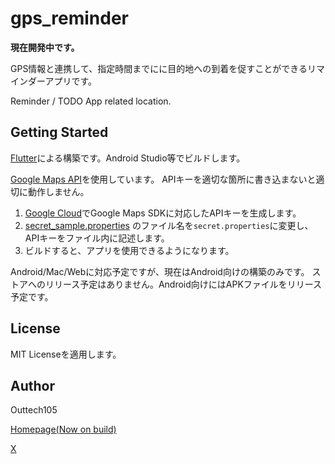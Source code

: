 # gps_reminder

**現在開発中です。**

GPS情報と連携して、指定時間までにに目的地への到着を促すことができるリマインダーアプリです。

Reminder / TODO App related location.

## Getting Started

[Flutter](https://flutter.dev)による構築です。Android Studio等でビルドします。

[Google Maps API](https://developers.google.com/maps)を使用しています。
APIキーを適切な箇所に書き込まないと適切に動作しません。

1. [Google Cloud](https://cloud.google.com)でGoogle Maps SDKに対応したAPIキーを生成します。
2. [secret_sample.properties](/android/secret_sample.properties)
   のファイル名を`secret.properties`に変更し、APIキーをファイル内に記述します。
3. ビルドすると、アプリを使用できるようになります。

Android/Mac/Webに対応予定ですが、現在はAndroid向けの構築のみです。
ストアへのリリース予定はありません。Android向けにはAPKファイルをリリース予定です。

## License

MIT Licenseを適用します。

## Author

Outtech105

[Homepage(Now on build)](https://outtech105.com)

[X](https://x.com/105techno)
